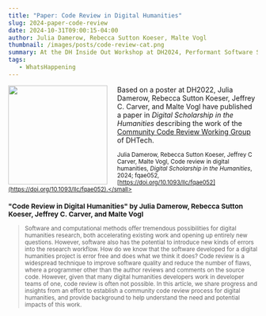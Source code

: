 ```yaml
---
title: "Paper: Code Review in Digital Humanities"
slug: 2024-paper-code-review
date: 2024-10-31T09:00:15-04:00
author: Julia Damerow, Rebecca Sutton Koeser, Malte Vogl 
thumbnail: /images/posts/code-review-cat.png
summary: At the DH Inside Out Workshop at DH2024, Performant Software Solutions LLC presented EditionCrafter, a tool for creating digital critical editions and archives. 
tags:
   - WhatsHappening
---
```



<img src="/images/posts/code-review-cat.png" style="width: 200px; float: left; margin-right: 20px;">

Based on a poster at DH2022, Julia Damerow, Rebecca Sutton Koeser, Jeffrey C. Carver, and Malte Vogl have published a paper in *Digital Scholarship in the Humanities* describing the work of the [Community Code Review Working Group](https://dhcodereview.github.io/) of DHTech. 

<small>Julia Damerow, Rebecca Sutton Koeser, Jeffrey C Carver, Malte Vogl, Code review in digital humanities, *Digital Scholarship in the Humanities*, 2024; fqae052, [https://doi.org/10.1093/llc/fqae052](https://doi.org/10.1093/llc/fqae052).</small>


<div style="clear: both"></div>

### "Code Review in Digital Humanities" by Julia Damerow, Rebecca Sutton Koeser, Jeffrey C. Carver, and Malte Vogl 

> Software and computational methods offer tremendous possibilities for digital humanities research, both accelerating existing work and opening up entirely new questions. However, software also has the potential to introduce new kinds of errors into the research workflow. How do we know that the software developed for a digital humanities project is error free and does what we think it does? Code review is a widespread technique to improve software quality and reduce the number of flaws, where a programmer other than the author reviews and comments on the source code. However, given that many digital humanities developers work in developer teams of one, code review is often not possible. In this article, we share progress and insights from an effort to establish a community code review process for digital humanities, and provide background to help understand the need and potential impacts of this work.


